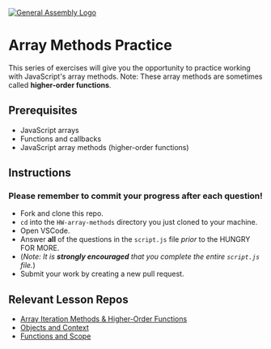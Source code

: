 [![General Assembly Logo](https://camo.githubusercontent.com/1a91b05b8f4d44b5bbfb83abac2b0996d8e26c92/687474703a2f2f692e696d6775722e636f6d2f6b6538555354712e706e67)](https://generalassemb.ly/education/web-development-immersive)

# Array Methods Practice

This series of exercises will give you the opportunity to practice working with
JavaScript's array methods. Note: These array methods are sometimes called
**higher-order functions**.

## Prerequisites

* JavaScript arrays
* Functions and callbacks
* JavaScript array methods (higher-order functions)

## Instructions

### Please remember to commit your progress after each question!

* Fork and clone this repo.
* `cd` into the `HW-array-methods` directory you just cloned to your machine.
* Open VSCode.
* Answer **all** of the questions in the `script.js` file _prior_ to the HUNGRY FOR MORE. 
* (_Note: It is **strongly encouraged** that you complete the entire `script.js` file._)
* Submit your work by creating a new pull request.

## Relevant Lesson Repos

* [Array Iteration Methods & Higher-Order Functions](https://git.generalassemb.ly/Spartans/js-array-methods)
* [Objects and Context](https://git.generalassemb.ly/Spartans/js-objects-and-context)
* [Functions and Scope](https://git.generalassemb.ly/Spartans/js-functions-and-scope)




